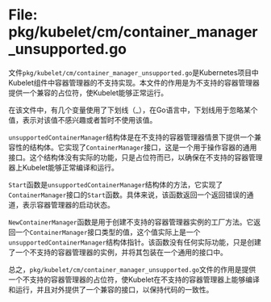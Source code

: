 # File: pkg/kubelet/cm/container_manager_unsupported.go

文件`pkg/kubelet/cm/container_manager_unsupported.go`是Kubernetes项目中Kubelet组件中容器管理器的不支持实现。本文件的作用是为不支持的容器管理器提供一个兼容的占位符，使Kubelet能够正常运行。

在该文件中，有几个变量使用了下划线（_），在Go语言中，下划线用于忽略某个值，表示对该值不感兴趣或者暂时不使用该值。

`unsupportedContainerManager`结构体是在不支持的容器管理器情景下提供一个兼容性的结构体。它实现了`ContainerManager`接口，这是一个用于操作容器的通用接口。这个结构体没有实际的功能，只是占位符而已，以确保在不支持的容器管理器上Kubelet能够正常编译和运行。

`Start`函数是`unsupportedContainerManager`结构体的方法，它实现了`ContainerManager`接口的`Start`函数。具体来说，该函数返回一个返回错误的通道，表示容器管理器的启动状态。

`NewContainerManager`函数是用于创建不支持的容器管理器实例的工厂方法。它返回一个`ContainerManager`接口类型的值，这个值实际上是一个`unsupportedContainerManager`结构体指针。该函数没有任何实际功能，只是创建了一个不支持的容器管理器的实例，并将其包装在一个通用的接口中。

总之，`pkg/kubelet/cm/container_manager_unsupported.go`文件的作用是提供一个不支持的容器管理器的占位符，使Kubelet在不支持的容器管理器上能够编译和运行，并且对外提供了一个兼容的接口，以保持代码的一致性。

